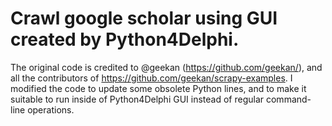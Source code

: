 
# Crawl google scholar using GUI created by Python4Delphi.

The original code is credited to @geekan (https://github.com/geekan/), and all the contributors of https://github.com/geekan/scrapy-examples. I modified the code to update some obsolete Python lines, and to make it suitable to run inside of Python4Delphi GUI instead of regular command-line operations.
